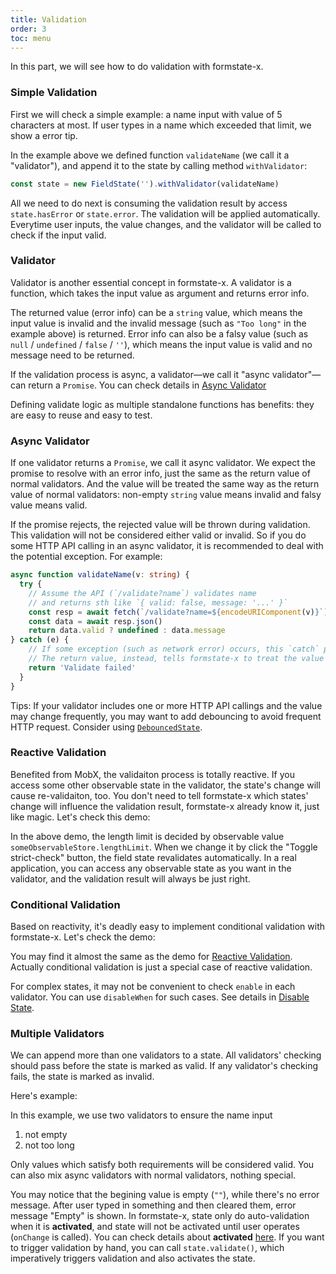 ```yaml
---
title: Validation
order: 3
toc: menu
---
```


In this part, we will see how to do validation with formstate-x.

### Simple Validation

First we will check a simple example: a name input with value of 5 characters at most. If user types in a name which exceeded that limit, we show a error tip.

<code src="./validation.tsx"></code>

In the example above we defined function `validateName` (we call it a "validator"), and append it to the state by calling method `withValidator`:

```ts
const state = new FieldState('').withValidator(validateName)
```

All we need to do next is consuming the validation result by access `state.hasError` or `state.error`. The validation will be applied automatically. Everytime user inputs, the value changes, and the validator will be called to check if the input valid.

### Validator

Validator is another essential concept in formstate-x. A validator is a function, which takes the input value as argument and returns error info.

The returned value (error info) can be a `string` value, which means the input value is invalid and the invalid message (such as `"Too long"` in the example above) is returned. Error info can also be a falsy value (such as `null` / `undefined` / `false` / `''`), which means the input value is valid and no message need to be returned.

If the validation process is async, a validator—we call it "async validator"—can return a `Promise`. You can check details in [Async Validator](#async-validator)

Defining validate logic as multiple standalone functions has benefits: they are easy to reuse and easy to test.

### Async Validator

<code src="./async-validation.tsx"></code>

If one validator returns a `Promise`, we call it async validator. We expect the promise to resolve with an error info, just the same as the return value of normal validators. And the value will be treated the same way as the return value of normal validators: non-empty `string` value means invalid and falsy value means valid.

If the promise rejects, the rejected value will be thrown during validation. This validation will not be considered either valid or invalid. So if you do some HTTP API calling in an async validator, it is recommended to deal with the potential exception. For example:

```ts
async function validateName(v: string) {
  try {
    // Assume the API (`/validate?name`) validates name
    // and returns sth like `{ valid: false, message: '...' }`
    const resp = await fetch(`/validate?name=${encodeURIComponent(v)}`)
    const data = await resp.json()
    return data.valid ? undefined : data.message
} catch (e) {
    // If some exception (such as network error) occurs, this `catch` prevents formstate-x to throw.
    // The return value, instead, tells formstate-x to treat the value as invalid (with message "Validate failed")
    return 'Validate failed'
  }
}
```

Tips: If your validator includes one or more HTTP API callings and the value may change frequently, you may want to add debouncing to avoid frequent HTTP request. Consider using [`DebouncedState`](/guide/advanced#debounced-state).

### Reactive Validation

Benefited from MobX, the validaiton process is totally reactive. If you access some other observable state in the validator, the state's change will cause re-validaiton, too. You don't need to tell formstate-x which states' change will influence the validation result, formstate-x already know it, just like magic. Let's check this demo:

<code src="./reactive-validation.tsx"></code>

In the above demo, the length limit is decided by observable value `someObservableStore.lengthLimit`. When we change it by click the "Toggle strict-check" button, the field state revalidates automatically. In a real application, you can access any observable state as you want in the validator, and the validation result will always be just right.

### Conditional Validation

Based on reactivity, it's deadly easy to implement conditional validation with formstate-x. Let's check the demo:

<code src="./conditional-validation.tsx"></code>

You may find it almost the same as the demo for [Reactive Validation](#reactive-validation). Actually conditional validation is just a special case of reactive validation.

For complex states, it may not be convenient to check `enable` in each validator. You can use `disableWhen` for such cases. See details in [Disable State](/guide/advanced#disable-state).

### Multiple Validators

We can append more than one validators to a state. All validators' checking should pass before the state is marked as valid. If any validator's checking fails, the state is marked as invalid.

Here's example:

<code src="./multiple-validator.tsx"></code>

In this example, we use two validators to ensure the name input

1. not empty
2. not too long

Only values which satisfy both requirements will be considered valid. You can also mix async validators with normal validators, nothing special.

You may notice that the begining value is empty (`""`), while there's no error message. After user typed in something and then cleared them, error message "Empty" is shown. In formstate-x, state only do auto-validation when it is **activated**, and state will not be activated until user operates (`onChange` is called). You can check details about **activated** [here](#TODO). If you want to trigger validation by hand, you can call `state.validate()`, which imperatively triggers validation and also activates the state.
